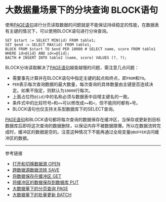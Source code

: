 # 大数据量场景下的分块查询 BLOCK语句
使用[PAGE语句](/doc/pql/page)进行分页读取数据的问题就是不能保证持续稳定的性能，在数据表有主键的情况下，可以使用BLOCK语句进行分块查询。
```
SET $start := SELECT MIN(id) FROM table1;
SET $end := SELECT MAX(id) FROM table1;
BLOCK FROM $start TO $end PER 10000 # SELECT name, score FROM table1 WHERE id>@{id} AND id<=@{id};
BACTH # INSERT INTO table2 (name, score) VALUES (?, ?);
```
BLOCK分块读取解决了[PAGE语句](/doc/pql/page)越查越慢的问题，需注意几点问题：
* 需要事先计算并在BLOCK语句中指定主键的起点和终点，即`FROM`和`TO`。
* `PER`表示每次查询数据的最大数量，每次查询的具体数量由主键是否连续决定。如果不指定，则默认为`10000`行每次。
* 上面占位符`@{id}`中的名称必须与数据表中自增主键名的一致。
* 条件式中的比较符号`>`和`<=`可以修改成`>=`和`<`，但不能同时都有`=`号。
* BLOCK语句也仅支持关系型数据库下的SELECT查询。

[PAGE语句](/doc/pql/page)和BLOCK语句都将每次查询的数据保存在缓冲区，当保存或更新到目标数据库后即将这次查询的数据删除，以保证内存不被数据撑爆。所以在数据流转完成时，缓冲区的数据是空的。注意这种情况下不能再通过全局变量`@BUFFER`访问缓冲区的数据。

---
参考链接
* [打开和切换数据源 OPEN](/doc/pql/open)
* [跨数据源数据流转 SAVE](/doc/pql/save)
* [将数据保存在缓冲区 GET](/doc/pql/get)
* [将缓冲区的数据保存到数据库 PUT](/doc/pql/put)
* [大数据量下的分页查询 PAGE](/doc/pql/page)
* [大数据量下的批量更新 BATCH](/doc/pql/batch)